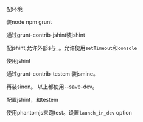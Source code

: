 配环境

装node npm grunt

通过grunt-contrib-jshint装jshint

配jshint,允许外部`$`与`_`。允许使用`setTimeout`和`console`

使用jshint

通过grunt-contrib-testem 装jsmine。

再装sinon。 以上都使用--save-dev。

配置jshint，和testem

使用phantomjs来跑test。设置`launch_in_dev` option





